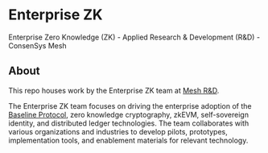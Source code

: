 # Enterprise ZK 
Enterprise Zero Knowledge (ZK) - Applied Research & Development (R&D) - ConsenSys Mesh

## About

This repo houses work by the Enterprise ZK team at [Mesh R&D](https://www.mesh.xyz/applied-research-development).

The Enterprise ZK team focuses on driving the enterprise adoption of the [Baseline Protocol](https://www.baseline-protocol.org/), zero knowledge cryptography, zkEVM, self-sovereign identity, and distributed ledger technologies. The team collaborates with various organizations and industries to develop pilots, prototypes, implementation tools, and enablement materials for relevant technology.
